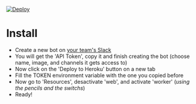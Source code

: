 <a href="https://heroku.com/deploy" target="_blank"><img src="https://www.herokucdn.com/deploy/button.svg" alt="Deploy" style="max-width:100%;"></a>

# Install
- Create a new bot on [your team's Slack](https://my.slack.com/services/new/bot)
- You will get the 'API Token', copy it and finish creating the bot (choose name, image, and channels it gets access to)
- Now click on the 'Deploy to Heroku' button on a new tab
- Fill the TOKEN environment variable with the one you copied before
- Now go to 'Resources', desactivate 'web', and activate 'worker' (*using the pencils and the switchs*)
- Ready!
